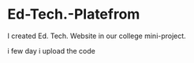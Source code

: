# Ed-Tech.-Platefrom
I created Ed. Tech. Website in our college mini-project.

i few day i upload the code 
